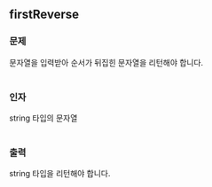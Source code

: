 ## firstReverse

### 문제<br>
문자열을 입력받아 순서가 뒤집힌 문자열을 리턴해야 합니다.<br>
<br>
### 인자<br>
string 타입의 문자열<br>
<br>
### 출력<br>
string 타입을 리턴해야 합니다.<br>
<br>
